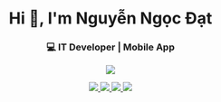 <h1 align="center">Hi 👋, I'm Nguyễn Ngọc Đạt</h1>
<h3 align="center">💻 IT Developer | Mobile App </h3>

<p align="center">
  <img src="https://readme-typing-svg.herokuapp.com?color=00b3ff&size=22&center=true&vCenter=true&width=600&lines=Welcome+to+my+GitHub!;I+love+Flutter+%26+Open+Source+Projects;Let’s+build+cool+things+together!"/>
</p>

<p align="center">
  <!-- YouTube -->
<a href="https://www.youtube.com/@thulofi" target="_blank">
  <img src="https://img.shields.io/badge/YouTube-FF0000?logo=youtube&logoColor=white" />
</a>

<!-- Facebook -->
<a href="https://www.facebook.com/nguyen.ngoc.at.368580" target="_blank">
  <img src="https://img.shields.io/badge/Facebook-1877F2?logo=facebook&logoColor=white" />
</a>

<!-- TikTok -->
<a href="https://www.tiktok.com/@suy_2310" target="_blank">
  <img src="https://img.shields.io/badge/TikTok-000000?logo=tiktok&logoColor=white" />
</a>
<!-- Email  -->
<a href="mailto:nguyenngocdat2310@gmail.com">
  <img src="https://img.shields.io/badge/Gmail-red?logo=gmail&logoColor=white" />
</a>
</p>
